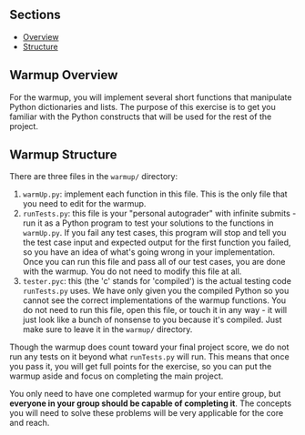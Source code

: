 ## Sections

- [Overview](#warmup-overview)
- [Structure](#warmup-structure)

## Warmup Overview

For the warmup, you will implement several short functions that manipulate Python dictionaries and lists. The purpose of this exercise is to get you familiar with the Python constructs that will be used for the rest of the project. 

## Warmup Structure

There are three files in the ```warmup/``` directory:

1. ```warmUp.py```: implement each function in this file. This is the only file that you need to edit for the warmup.
2. ```runTests.py```: this file is your "personal autograder" with infinite submits - run it as a Python program to test your solutions to the functions in ```warmUp.py```. If you fail any test cases, this program will stop and tell you the test case input and expected output for the first function you failed, so you have an idea of what's going wrong in your implementation. Once you can run this file and pass all of our test cases, you are done with the warmup. You do not need to modify this file at all.
3. ```tester.pyc```: this (the 'c' stands for 'compiled') is the actual testing code ```runTests.py``` uses. We have only given you the compiled Python so you cannot see the correct implementations of the warmup functions. You do not need to run this file, open this file, or touch it in any way - it will just look like a bunch of nonsense to you because it's compiled. Just make sure to leave it in the ```warmup/``` directory.

Though the warmup does count toward your final project score, we do not run any tests on it beyond what ```runTests.py``` will run. This means that once you pass it, you will get full points for the exercise, so you can put the warmup aside and focus on completing the main project.

You only need to have one completed warmup for your entire group, but **everyone in your group should be capable of completing it**. The concepts you will need to solve these problems will be very applicable for the core and reach. 
